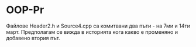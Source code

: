 # OOP-Pr

Файлове Header2.h и Source4.cpp са комитвани два пъти - на 7ми и 14ти март. Предполагам се вижда в историята кога какво е променяно и добавено втория път.
